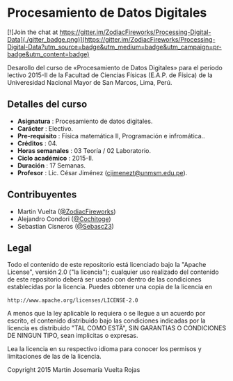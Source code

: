 Procesamiento de Datos Digitales
================================

[![Join the chat at https://gitter.im/ZodiacFireworks/Processing-Digital-Data](./gitter_badge.png)](https://gitter.im/ZodiacFireworks/Processing-Digital-Data?utm_source=badge&utm_medium=badge&utm_campaign=pr-badge&utm_content=badge)

Desarollo del curso de «Procesamiento de Datos Digitales» para el periodo lectivo 2015-II de la Facultad de Ciencias Físicas (E.A.P. de Física) de la Univeresidad Nacional Mayor de San Marcos, Lima, Perú.

## Detalles del curso
* **Asignatura** : Procesamiento de datos digitales.
* **Carácter** : Electivo.
* **Pre-requisito** : Física matemática II, Programación e infromática..
* **Créditos** : 04.
* **Horas semanales** : 03 Teoría / 02 Laboratorio.
* **Ciclo académico** : 2015-II.
* **Duración** : 17 Semanas.
* **Profesor** : Lic. César Jiménez (cjimenezt@unmsm.edu.pe).

## Contribuyentes
* Martin Vuelta ([@ZodiacFireworks](https://github.com/ZodiacFireworks))
* Alejandro Condori ([@Cochitoge](https://github.com/Cochitoge))
* Sebastian Cisneros ([@Sebasc23](https://github.com/Sebasc23))

## Legal

Todo el contenido de este repositorio está licenciado bajo la "Apache License",
versión 2.0 ("la licencia"); cualquier uso realizado del contenido de este
repositorio deberá ser usado con dentro de las condiciones establecidas por
la licencia. Puedes obtener una copia de la licencia en

    http://www.apache.org/licenses/LICENSE-2.0

A menos que la ley aplicable lo requiera o se llegue a un acuerdo por escrito,
el contenido distribuido bajo las condiciones indicadas por la licencia es
distribuido "TAL COMO ESTÄ", SIN GARANTIAS O CONDICIONES DE NINGUN TIPO, sean
implicitas o expresas.

Lea la licencia en su respectivo idioma para conocer los permisos y
limitaciones de las de la licencia.

Copyright 2015 Martin Josemaría Vuelta Rojas

